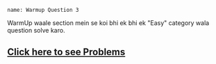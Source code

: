 ```ngMeta
name: Warmup Question 3
```

WarmUp waale section mein se koi bhi ek bhi ek "Easy" category wala question solve karo.

## [Click here to see Problems](https://www.hackerrank.com/interview/interview-preparation-kit/warmup/challenges)
